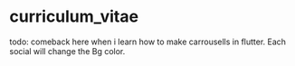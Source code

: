 # curriculum_vitae

todo: comeback here when i learn how to make carrousells in flutter. Each social
will change the Bg color.